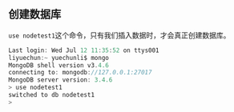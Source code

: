 ## 创建数据库

`use nodetest1`这个命令，只有我们插入数据时，才会真正创建数据库。

```js
Last login: Wed Jul 12 11:35:52 on ttys001
liyuechun:~ yuechunli$ mongo
MongoDB shell version v3.4.6
connecting to: mongodb://127.0.0.1:27017
MongoDB server version: 3.4.6
> use nodetest1
switched to db nodetest1
> 
```